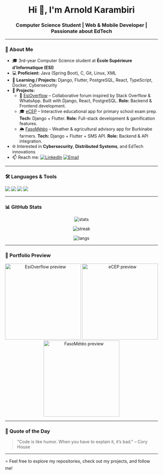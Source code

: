 <h1 align="center">Hi 👋, I'm Arnold Karambiri</h1>
<h3 align="center">Computer Science Student | Web & Mobile Developer | Passionate about EdTech</h3>

---

### 🌟 About Me
- 🎓 3rd-year Computer Science student at **École Supérieure d’Informatique (ESI)**  
- 💻 **Proficient:** Java (Spring Boot), C, Git, Linux, XML  
- 🌱 **Learning / Projects:** Django, Flutter, PostgreSQL, React, TypeScript, Docker, Cybersecurity  
- 🚀 **Projects:**  
  - 📘 [EsiOverflow](https://github.com/Arnold-Ka/EsiOverflow) – Collaborative forum inspired by Stack Overflow & WhatsApp. Built with Django, React, PostgreSQL. **Role:** Backend & Frontend development.  
  - 🎓 [eCEP](https://github.com/Arnold-Ka/eCEP) – Interactive educational app for primary school exam prep. **Tech:** Django + Flutter. **Role:** Full-stack development & gamification features.  
  - 🌦 [FasoMétéo](https://github.com/Arnold-Ka/FasoMeteo) – Weather & agricultural advisory app for Burkinabe farmers. **Tech:** Django + Flutter + SMS API. **Role:** Backend & API integration.  
- 🌐 Interested in **Cybersecurity**, **Distributed Systems**, and EdTech innovations  
- 📫 Reach me: [![LinkedIn](https://img.shields.io/badge/LinkedIn-blue?logo=linkedin&logoColor=white)](https://linkedin.com/in/arnold-karambiri) [![Email](https://img.shields.io/badge/Email-red?logo=gmail&logoColor=white)](mailto:arnold@example.com)

---

### 🛠️ Languages & Tools
<p align="left">
  <!-- Core Languages -->
  <img src="https://skillicons.dev/icons?i=java,spring,c,python" />
  <!-- Web & Mobile -->
  <img src="https://skillicons.dev/icons?i=django,flutter,ts,react,html,css" />
  <!-- Databases & Others -->
  <img src="https://skillicons.dev/icons?i=postgres,git,linux,docker" />
  <!-- XML (custom icon since skillicons doesn't provide one) -->
  <img src="https://img.shields.io/badge/XML-orange?logo=xml&logoColor=white" />
</p>

---

### 📊 GitHub Stats
<p align="center">
  <img src="https://github-readme-stats.vercel.app/api?username=Arnold-Ka&show_icons=true&theme=tokyonight" alt="stats" />
</p>

<p align="center">
  <img src="https://github-readme-streak-stats.herokuapp.com/?user=Arnold-Ka&theme=tokyonight" alt="streak" />
</p>

<p align="center">
  <img src="https://github-readme-stats.vercel.app/api/top-langs/?username=Arnold-Ka&layout=compact&theme=tokyonight" alt="langs" />
</p>

---

### 🎨 Portfolio Preview
<p align="center">
  <a href="https://github.com/Arnold-Ka/EsiOverflow"><img src="https://raw.githubusercontent.com/Arnold-Ka/EsiOverflow/main/screenshots/preview.png" width="250" alt="EsiOverflow preview"/></a>
  <a href="https://github.com/Arnold-Ka/eCEP"><img src="https://raw.githubusercontent.com/Arnold-Ka/eCEP/main/screenshots/preview.png" width="250" alt="eCEP preview"/></a>
  <a href="https://github.com/Arnold-Ka/FasoMeteo"><img src="https://raw.githubusercontent.com/Arnold-Ka/FasoMeteo/main/screenshots/preview.png" width="250" alt="FasoMétéo preview"/></a>
</p>

---

### 🎯 Quote of the Day
> "Code is like humor. When you have to explain it, it’s bad." – Cory House  

---

⭐ Feel free to explore my repositories, check out my projects, and follow me!
